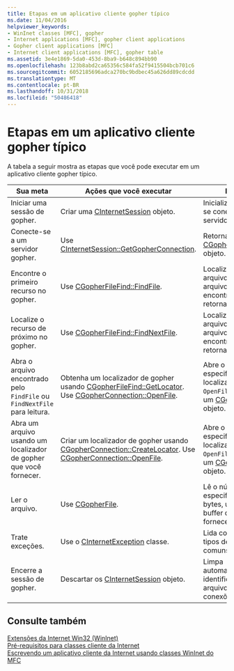 ```yaml
---
title: Etapas em um aplicativo cliente gopher típico
ms.date: 11/04/2016
helpviewer_keywords:
- WinInet classes [MFC], gopher
- Internet applications [MFC], gopher client applications
- Gopher client applications [MFC]
- Internet client applications [MFC], gopher table
ms.assetid: 3e4e1869-5da0-453d-8ba9-b648c894bb90
ms.openlocfilehash: 123b8abd2ca65356c584fa52f9415504bcb701c6
ms.sourcegitcommit: 6052185696adca270bc9bdbec45a626dd89cdcdd
ms.translationtype: MT
ms.contentlocale: pt-BR
ms.lasthandoff: 10/31/2018
ms.locfileid: "50486418"
---
```

# <a name="steps-in-a-typical-gopher-client-application"></a>Etapas em um aplicativo cliente gopher típico

A tabela a seguir mostra as etapas que você pode executar em um aplicativo cliente gopher típico.

|Sua meta|Ações que você executar|Efeitos|
|---------------|----------------------|-------------|
|Iniciar uma sessão de gopher.|Criar uma [CInternetSession](../mfc/reference/cinternetsession-class.md) objeto.|Inicializa o WinInet e se conecta ao servidor.|
|Conecte-se a um servidor gopher.|Use [CInternetSession::GetGopherConnection](../mfc/reference/cinternetsession-class.md#getgopherconnection).|Retorna um [CGopherConnection](../mfc/reference/cgopherconnection-class.md) objeto.|
|Encontre o primeiro recurso no gopher.|Use [CGopherFileFind::FindFile](../mfc/reference/cgopherfilefind-class.md#findfile).|Localiza o primeiro arquivo. Se nenhum arquivo for encontrado, retornará FALSE.|
|Localize o recurso de próximo no gopher.|Use [CGopherFileFind::FindNextFile](../mfc/reference/cgopherfilefind-class.md#findnextfile).|Localiza o próximo arquivo. Se o arquivo não for encontrado, retornará FALSE.|
|Abra o arquivo encontrado pelo `FindFile` ou `FindNextFile` para leitura.|Obtenha um localizador de gopher usando [CGopherFileFind::GetLocator](../mfc/reference/cgopherfilefind-class.md#getlocator). Use [CGopherConnection::OpenFile](../mfc/reference/cgopherconnection-class.md#openfile).|Abre o arquivo especificado pelo localizador. `OpenFile` Retorna um [CGopherFile](../mfc/reference/cgopherfile-class.md) objeto.|
|Abra um arquivo usando um localizador de gopher que você fornecer.|Criar um localizador de gopher usando [CGopherConnection::CreateLocator](../mfc/reference/cgopherconnection-class.md#createlocator). Use [CGopherConnection::OpenFile](../mfc/reference/cgopherconnection-class.md#openfile).|Abre o arquivo especificado pelo localizador. `OpenFile` Retorna um [CGopherFile](../mfc/reference/cgopherfile-class.md) objeto.|
|Ler o arquivo.|Use [CGopherFile](../mfc/reference/cgopherfile-class.md).|Lê o número especificado de bytes, usando um buffer que você fornecer.|
|Trate exceções.|Use o [CInternetException](../mfc/reference/cinternetexception-class.md) classe.|Lida com todos os tipos de exceção comuns da Internet.|
|Encerre a sessão de gopher.|Descartar os [CInternetSession](../mfc/reference/cinternetsession-class.md) objeto.|Limpa automaticamente identificadores de arquivos abertos e conexões.|

## <a name="see-also"></a>Consulte também

[Extensões da Internet Win32 (WinInet)](../mfc/win32-internet-extensions-wininet.md)<br/>
[Pré-requisitos para classes cliente da Internet](../mfc/prerequisites-for-internet-client-classes.md)<br/>
[Escrevendo um aplicativo cliente da Internet usando classes WinInet do MFC](../mfc/writing-an-internet-client-application-using-mfc-wininet-classes.md)
